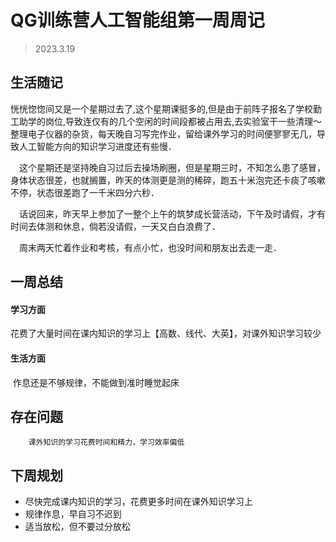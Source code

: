 # QG训练营人工智能组第一周周记

>2023.3.19

## 生活随记

  恍恍惚惚间又是一个星期过去了,这个星期课挺多的,但是由于前阵子报名了学校勤工助学的岗位,导致连仅有的几个空闲的时间段都被占用去,去实验室干一些清理～整理电子仪器的杂货，每天晚自习写完作业，留给课外学习的时间便寥寥无几，导致人工智能方向的知识学习进度还有些慢．

　这个星期还是坚持晚自习过后去操场刷圈，但是星期三时，不知怎么患了感冒，身体状态很差，也就搁置，昨天的体测更是测的稀碎，跑五十米泡完还卡痰了咳嗽不停，状态很差跑了一千米四分六秒．

　话说回来，昨天早上参加了一整个上午的筑梦成长营活动，下午及时请假，才有时间去体测和休息，倘若没请假，一天又白白浪费了．

　周末两天忙着作业和考核，有点小忙，也没时间和朋友出去走一走．

## 一周总结

#### 学习方面

​		花费了大量时间在课内知识的学习上【高数、线代、大英】，对课外知识学习较少

#### 生活方面

​		作息还是不够规律，不能做到准时睡觉起床


## 存在问题
		课外知识的学习花费时间和精力，学习效率偏低

## 下周规划
* 尽快完成课内知识的学习，花费更多时间在课外知识学习上
* 规律作息，早自习不迟到
* 适当放松，但不要过分放松